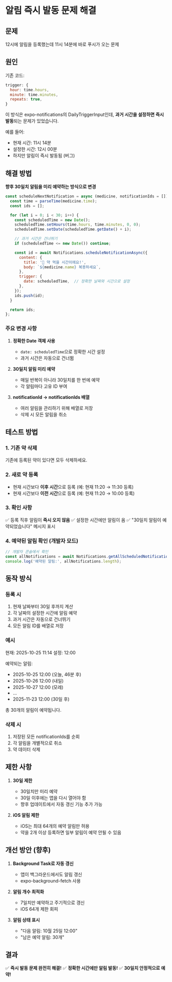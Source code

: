 # 알림 즉시 발동 문제 해결

## 문제

12시에 알림을 등록했는데 11시 14분에 바로 푸시가 오는 문제

## 원인

기존 코드:
```javascript
trigger: {
  hour: time.hours,
  minute: time.minutes,
  repeats: true,
}
```

이 방식은 expo-notifications의 DailyTriggerInput인데, **과거 시간을 설정하면 즉시 발동**되는 문제가 있었습니다.

예를 들어:
- 현재 시간: 11시 14분
- 설정한 시간: 12시 00분
- 하지만 알림이 즉시 발동됨 (버그)

## 해결 방법

**향후 30일치 알림을 미리 예약하는 방식으로 변경**

```javascript
const scheduleNextNotification = async (medicine, notificationIds = []) => {
  const time = parseTime(medicine.time);
  const ids = [];

  for (let i = 0; i < 30; i++) {
    const scheduledTime = new Date();
    scheduledTime.setHours(time.hours, time.minutes, 0, 0);
    scheduledTime.setDate(scheduledTime.getDate() + i);

    // 과거 시간은 건너뛰기
    if (scheduledTime <= new Date()) continue;

    const id = await Notifications.scheduleNotificationAsync({
      content: {
        title: '💊 약 먹을 시간이에요!',
        body: `${medicine.name} 복용하세요`,
      },
      trigger: {
        date: scheduledTime,  // 정확한 날짜와 시간으로 설정
      },
    });
    ids.push(id);
  }

  return ids;
};
```

### 주요 변경 사항

1. **정확한 Date 객체 사용**
   - `date: scheduledTime`으로 정확한 시간 설정
   - 과거 시간은 자동으로 건너뜀

2. **30일치 알림 미리 예약**
   - 매일 반복이 아니라 30일치를 한 번에 예약
   - 각 알림마다 고유 ID 부여

3. **notificationId → notificationIds 배열**
   - 여러 알림을 관리하기 위해 배열로 저장
   - 삭제 시 모든 알림을 취소

## 테스트 방법

### 1. 기존 약 삭제
기존에 등록된 약이 있다면 모두 삭제하세요.

### 2. 새로 약 등록
- 현재 시간보다 **이후 시간**으로 등록 (예: 현재 11:20 → 11:30 등록)
- 현재 시간보다 **이전 시간**으로 등록 (예: 현재 11:20 → 10:00 등록)

### 3. 확인 사항
✅ 등록 직후 알림이 **즉시 오지 않음**
✅ 설정한 시간에만 알림이 옴
✅ "30일치 알림이 예약되었습니다" 메시지 표시

### 4. 예약된 알림 확인 (개발자 모드)
```javascript
// 개발자 콘솔에서 확인
const allNotifications = await Notifications.getAllScheduledNotificationsAsync();
console.log('예약된 알림:', allNotifications.length);
```

## 동작 방식

### 등록 시
1. 현재 날짜부터 30일 후까지 계산
2. 각 날짜의 설정한 시간에 알림 예약
3. 과거 시간은 자동으로 건너뛰기
4. 모든 알림 ID를 배열로 저장

### 예시
현재: 2025-10-25 11:14
설정: 12:00

예약되는 알림:
- 2025-10-25 12:00 (오늘, 46분 후)
- 2025-10-26 12:00 (내일)
- 2025-10-27 12:00 (모레)
- ...
- 2025-11-23 12:00 (30일 후)

총 30개의 알림이 예약됩니다.

### 삭제 시
1. 저장된 모든 notificationIds를 순회
2. 각 알림을 개별적으로 취소
3. 약 데이터 삭제

## 제한 사항

1. **30일 제한**
   - 30일치만 미리 예약
   - 30일 이후에는 앱을 다시 열어야 함
   - 향후 업데이트에서 자동 갱신 기능 추가 가능

2. **iOS 알림 제한**
   - iOS는 최대 64개의 예약 알림만 허용
   - 약을 2개 이상 등록하면 일부 알림이 예약 안될 수 있음

## 개선 방안 (향후)

1. **Background Task로 자동 갱신**
   - 앱이 백그라운드에서도 알림 갱신
   - expo-background-fetch 사용

2. **알림 개수 최적화**
   - 7일치만 예약하고 주기적으로 갱신
   - iOS 64개 제한 회피

3. **알림 상태 표시**
   - "다음 알림: 10월 25일 12:00"
   - "남은 예약 알림: 30개"

## 결과

✅ **즉시 발동 문제 완전히 해결!**
✅ **정확한 시간에만 알림 발동!**
✅ **30일치 안정적으로 예약!**
